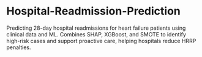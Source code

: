 # Hospital-Readmission-Prediction
Predicting 28-day hospital readmissions for heart failure patients using clinical data and ML. Combines SHAP, XGBoost, and SMOTE to identify high-risk cases and support proactive care, helping hospitals reduce HRRP penalties.
